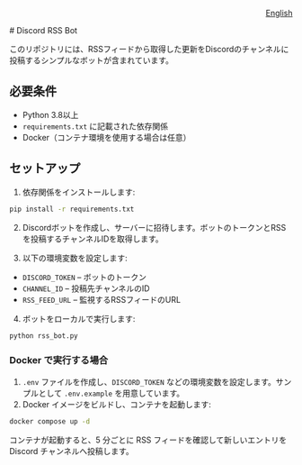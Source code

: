 <p align="right"><a href="README.en.md">English</a></p>
# Discord RSS Bot

このリポジトリには、RSSフィードから取得した更新をDiscordのチャンネルに投稿するシンプルなボットが含まれています。

## 必要条件

- Python 3.8以上
- `requirements.txt` に記載された依存関係
- Docker（コンテナ環境を使用する場合は任意）

## セットアップ

1. 依存関係をインストールします:

```bash
pip install -r requirements.txt
```

2. Discordボットを作成し、サーバーに招待します。ボットのトークンとRSSを投稿するチャンネルIDを取得します。

3. 以下の環境変数を設定します:

- `DISCORD_TOKEN` – ボットのトークン
- `CHANNEL_ID` – 投稿先チャンネルのID
- `RSS_FEED_URL` – 監視するRSSフィードのURL

4. ボットをローカルで実行します:

```bash
python rss_bot.py
```

### Docker で実行する場合

1. `.env` ファイルを作成し、`DISCORD_TOKEN` などの環境変数を設定します。サンプルとして `.env.example` を用意しています。
2. Docker イメージをビルドし、コンテナを起動します:

```bash
docker compose up -d
```

コンテナが起動すると、5 分ごとに RSS フィードを確認して新しいエントリを Discord チャンネルへ投稿します。

